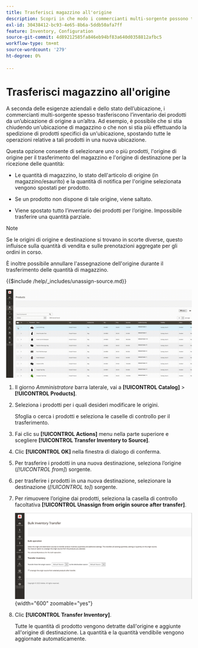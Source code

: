 ```yaml
---
title: Trasferisci magazzino all'origine
description: Scopri in che modo i commercianti multi-sorgente possono trasferire l’inventario dei prodotti da una posizione di origine a un’altra.
exl-id: 30438412-bc93-4e65-8b6a-5ddb50afa7ff
feature: Inventory, Configuration
source-git-commit: 4d89212585fa846eb94bf83a640d0358812afbc5
workflow-type: tm+mt
source-wordcount: '279'
ht-degree: 0%

---
```


# Trasferisci magazzino all&#39;origine

A seconda delle esigenze aziendali e dello stato dell’ubicazione, i commercianti multi-sorgente spesso trasferiscono l’inventario dei prodotti da un’ubicazione di origine a un’altra. Ad esempio, è possibile che si stia chiudendo un&#39;ubicazione di magazzino o che non si stia più effettuando la spedizione di prodotti specifici da un&#39;ubicazione, spostando tutte le operazioni relative a tali prodotti in una nuova ubicazione.

Questa opzione consente di selezionare uno o più prodotti, l&#39;origine di origine per il trasferimento del magazzino e l&#39;origine di destinazione per la ricezione delle quantità:

- Le quantità di magazzino, lo stato dell&#39;articolo di origine (in magazzino/esaurito) e la quantità di notifica per l&#39;origine selezionata vengono spostati per prodotto.

- Se un prodotto non dispone di tale origine, viene saltato.

- Viene spostato tutto l’inventario dei prodotti per l’origine. Impossibile trasferire una quantità parziale.

>[!NOTE]
>
>Se le origini di origine e destinazione si trovano in scorte diverse, questo influisce sulla quantità di vendita e sulle prenotazioni aggregate per gli ordini in corso.

È inoltre possibile annullare l&#39;assegnazione dell&#39;origine durante il trasferimento delle quantità di magazzino.

{{$include /help/_includes/unassign-source.md}}

![Trasferisci scorte a un&#39;altra origine](assets/inventory-bulk-transfer-source.gif)

1. Il giorno _Amministratore_ barra laterale, vai a **[!UICONTROL Catalog]** > **[!UICONTROL Products]**.

1. Seleziona i prodotti per i quali desideri modificare le origini.

   Sfoglia o cerca i prodotti e seleziona le caselle di controllo per il trasferimento.

1. Fai clic su **[!UICONTROL Actions]** menu nella parte superiore e scegliere **[!UICONTROL Transfer Inventory to Source]**.

1. Clic **[!UICONTROL OK]** nella finestra di dialogo di conferma.

1. Per trasferire i prodotti in una nuova destinazione, seleziona l’origine (_[!UICONTROL from]_) sorgente.

1. per trasferire i prodotti in una nuova destinazione, selezionare la destinazione (_[!UICONTROL to]_) sorgente.

1. Per rimuovere l’origine dai prodotti, seleziona la casella di controllo facoltativa **[!UICONTROL Unassign from origin source after transfer]**.

   ![Seleziona origine e destinazione per il trasferimento](assets/inventory-bulk-transfer-summary.png){width="600" zoomable="yes"}

1. Clic **[!UICONTROL Transfer Inventory]**.

   Tutte le quantità di prodotto vengono detratte dall&#39;origine e aggiunte all&#39;origine di destinazione. La quantità e la quantità vendibile vengono aggiornate automaticamente.
